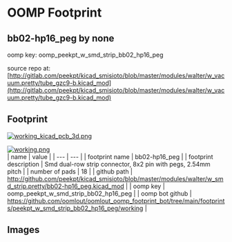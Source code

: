 # OOMP Footprint  
## bb02-hp16_peg  by none  
  
oomp key: oomp_peekpt_w_smd_strip_bb02_hp16_peg  
  
source repo at: [http://gitlab.com/peekpt/kicad_smisioto/blob/master/modules/walter/w_vacuum.pretty/tube_gzc9-b.kicad_mod](http://gitlab.com/peekpt/kicad_smisioto/blob/master/modules/walter/w_vacuum.pretty/tube_gzc9-b.kicad_mod)  
## Footprint  
  
[![working_kicad_pcb_3d.png](working_kicad_pcb_3d_600.png)](working_kicad_pcb_3d.png)  
  
[![working.png](working_600.png)](working.png)  
| name | value | 
| --- | --- | 
| footprint name | bb02-hp16_peg | 
| footprint description | Smd dual-row strip connector, 8x2 pin with pegs, 2.54mm pitch | 
| number of pads | 18 | 
| github path | http://github.com/peekpt/kicad_smisioto/blob/master/modules/walter/w_smd_strip.pretty/bb02-hp16_peg.kicad_mod | 
| oomp key | oomp_peekpt_w_smd_strip_bb02_hp16_peg | 
| oomp bot github | https://github.com/oomlout/oomlout_oomp_footprint_bot/tree/main/footprints/peekpt_w_smd_strip_bb02_hp16_peg/working | 
## Images  
